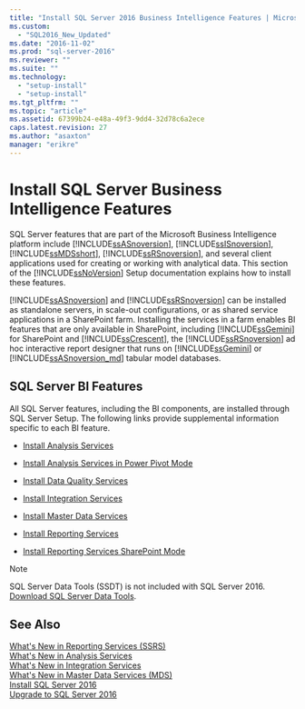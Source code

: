 ```yaml
---
title: "Install SQL Server 2016 Business Intelligence Features | Microsoft Docs"
ms.custom: 
  - "SQL2016_New_Updated"
ms.date: "2016-11-02"
ms.prod: "sql-server-2016"
ms.reviewer: ""
ms.suite: ""
ms.technology: 
  - "setup-install"
  - "setup-install"
ms.tgt_pltfrm: ""
ms.topic: "article"
ms.assetid: 67399b24-e48a-49f3-9dd4-32d78c6a2ece
caps.latest.revision: 27
ms.author: "asaxton"
manager: "erikre"
---
```

# Install SQL Server Business Intelligence Features
  SQL Server features that are part of the Microsoft Business Intelligence platform include [!INCLUDE[ssASnoversion](../../analysis-services/includes/ssasnoversion-md.md)], [!INCLUDE[ssISnoversion](../../advanced-analytics/r-services/includes/ssisnoversion-md.md)], [!INCLUDE[ssMDSshort](../../analysis-services/includes/ssmdsshort-md.md)], [!INCLUDE[ssRSnoversion](../../advanced-analytics/r-services/includes/ssrsnoversion-md.md)], and several client applications used for creating or working with analytical data. This section of the [!INCLUDE[ssNoVersion](../../advanced-analytics/r-services/includes/ssnoversion-md.md)] Setup documentation explains how to install these features.  
  
 [!INCLUDE[ssASnoversion](../../analysis-services/includes/ssasnoversion-md.md)] and [!INCLUDE[ssRSnoversion](../../advanced-analytics/r-services/includes/ssrsnoversion-md.md)] can be installed as standalone servers, in scale-out configurations, or as shared service applications in a SharePoint farm. Installing the services in a farm enables BI features that are only available in SharePoint, including [!INCLUDE[ssGemini](../../analysis-services/includes/ssgemini-md.md)] for SharePoint and [!INCLUDE[ssCrescent](../../analysis-services/includes/sscrescent-md.md)], the [!INCLUDE[ssRSnoversion](../../advanced-analytics/r-services/includes/ssrsnoversion-md.md)] ad hoc interactive report designer that runs on [!INCLUDE[ssGemini](../../analysis-services/includes/ssgemini-md.md)] or [!INCLUDE[ssASnoversion_md](../../analysis-services/includes/ssasnoversion-md.md)] tabular model databases.  
  
## SQL Server BI Features  
 All SQL Server features, including the BI components, are installed through SQL Server Setup. The following links provide supplemental information specific to each BI feature.  
  
-   [Install Analysis Services](../../analysis-services/instances/install/windows/install-analysis-services.md)  
  
-   [Install Analysis Services in Power Pivot Mode](../../analysis-services/instances/install/windows/install-analysis-services-in-power-pivot-mode.md)  
  
-   [Install Data Quality Services](../../data-quality-services/install/windows/install-data-quality-services.md)  
  
-   [Install Integration Services](../../integration-services/install/windows/install-integration-services.md)  
  
-   [Install Master Data Services](../../master-data-services/install/windows/install-master-data-services.md)  
  
-   [Install Reporting Services](../../reporting-services/install/windows/install-reporting-services.md)  
  
-   [Install Reporting Services SharePoint Mode](../../reporting-services/install/windows/install-reporting-services-sharepoint-mode.md)  

> [!NOTE]
> SQL Server Data Tools (SSDT) is not included with SQL Server 2016. [Download SQL Server Data Tools](http://go.microsoft.com/fwlink/?LinkID=616714).
  
## See Also  
 [What's New in Reporting Services &#40;SSRS&#41;](http://msdn.microsoft.com/en-us/bc909063-6b84-4b3a-80d2-e93fc04b4b9d)   
 [What's New in Analysis Services](../../analysis-services/what-s-new-in-analysis-services.md)   
 [What's New in Integration Services](../../integration-services/what-s-new-in-integration-services-in-sql-server-2016.md)   
 [What's New in Master Data Services &#40;MDS&#41;](../../master-data-services/what-s-new-in-master-data-services-mds.md)   
 [Install SQL Server 2016](../../database-engine/install/windows/install-sql-server.md)   
 [Upgrade to SQL Server 2016](../../database-engine/install/windows/upgrade-sql-server.md)  
  
  